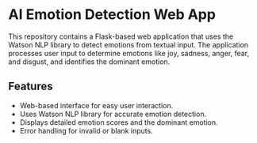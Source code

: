 # AI Emotion Detection Web App

This repository contains a Flask-based web application that uses the Watson NLP library to detect emotions from textual input. The application processes user input to determine emotions like joy, sadness, anger, fear, and disgust, and identifies the dominant emotion.

## Features
- Web-based interface for easy user interaction.
- Uses Watson NLP library for accurate emotion detection.
- Displays detailed emotion scores and the dominant emotion.
- Error handling for invalid or blank inputs.

  

